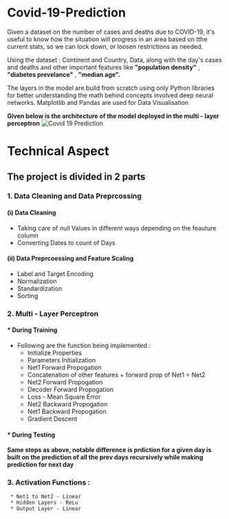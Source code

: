 # Covid-19-Prediction
Given a dataset on the number of cases and deaths due to COVID-19, it's useful to know how the situation will progress in an area based on tthe current stats, so we can lock down, or loosen restrictions as needed.

Using the dataset : Continent and Country, Data, along with the day's cases and deaths and other important features like **"population density"** , **"diabetes prevelance"** , **"median age".**

The layers in the model are build from scratch using only Python libraries for better understanding the math behind concepts involved deep neural networks.
Matplotlib and Pandas are used for Data Visualisation

**Given below is the architecture of the model deployed in the multi - layer perceptron**
![Covid 19 Prediction](https://user-images.githubusercontent.com/63362412/123039521-efefcc00-d40f-11eb-9c78-b87f3004838a.PNG)

# Technical Aspect

## The project is divided in 2 parts
### 1. Data Cleaning and Data Preprcossing
#### (i) Data Cleaning
 * Taking care of null Values in different ways depending on the feauture column
 * Converting Dates to count of Days 
#### (ii) Data Preprcoessing and Feature Scaling
  * Label and Target Encoding
  * Normalization
  * Standardization
  * Sorting
  
 ### 2. Multi - Layer Perceptron
#### * During Training
  * Following are the function being implemented :
    * Initialize Properties
    * Parameters Initialization
    * Net1 Forward Propogation
    * Concatenation of other features + forward prop of Net1 = Net2
    * Net2 Forward Propogation
    * Decoder Forward Propogation
    * Loss - Mean Square Error
    * Net2 Backward Propogation
    * Net1 Backward Propogation
    * Gradient Descent

#### * During Testing
   **Same steps as above, notable difference is prdiction for a given day is built on the prediction of all the prev days recursively while making prediction for next day**
 ### 3. Activation Functions :
     * Net1 to Net2 - Linear
     * Hidden Layers - ReLu
     * Output Layer - Linear

